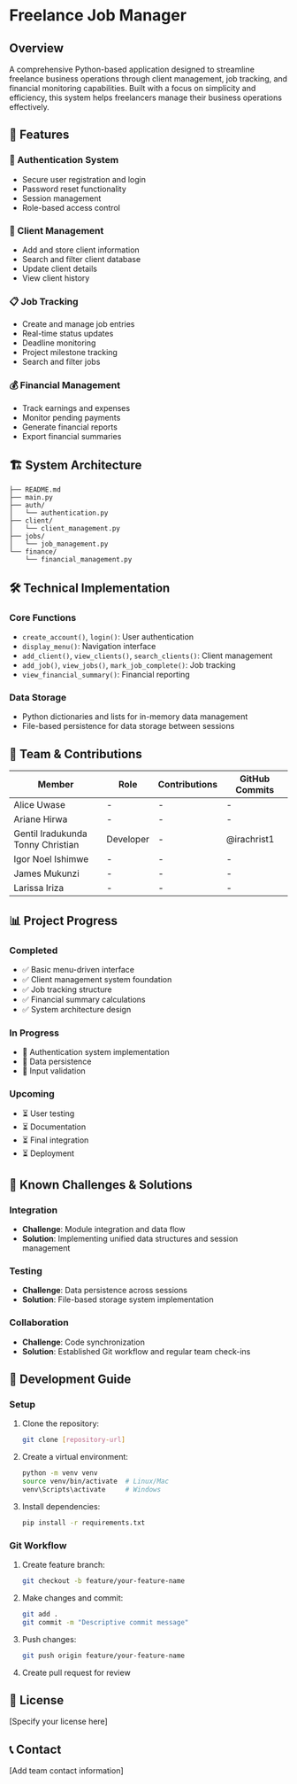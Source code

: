 # Freelance Job Manager

## Overview
A comprehensive Python-based application designed to streamline freelance business operations through client management, job tracking, and financial monitoring capabilities. Built with a focus on simplicity and efficiency, this system helps freelancers manage their business operations effectively.

## 🚀 Features

### 🔐 Authentication System
- Secure user registration and login
- Password reset functionality
- Session management
- Role-based access control

### 👥 Client Management
- Add and store client information
- Search and filter client database
- Update client details
- View client history

### 📋 Job Tracking
- Create and manage job entries
- Real-time status updates
- Deadline monitoring
- Project milestone tracking
- Search and filter jobs

### 💰 Financial Management
- Track earnings and expenses
- Monitor pending payments
- Generate financial reports
- Export financial summaries

## 🏗️ System Architecture

```
├── README.md
├── main.py
├── auth/
│   └── authentication.py
├── client/
│   └── client_management.py
├── jobs/
│   └── job_management.py
└── finance/
    └── financial_management.py
```

## 🛠️ Technical Implementation

### Core Functions
- `create_account()`, `login()`: User authentication
- `display_menu()`: Navigation interface
- `add_client()`, `view_clients()`, `search_clients()`: Client management
- `add_job()`, `view_jobs()`, `mark_job_complete()`: Job tracking
- `view_financial_summary()`: Financial reporting

### Data Storage
- Python dictionaries and lists for in-memory data management
- File-based persistence for data storage between sessions

## 👥 Team & Contributions

| Member | Role | Contributions | GitHub Commits |
|--------|------|---------------|----------------|
| Alice Uwase | - | - | - |
| Ariane Hirwa | - | - | - |
| Gentil Iradukunda Tonny Christian | Developer | - | @irachrist1 |
| Igor Noel Ishimwe | - | - | - |
| James Mukunzi | - | - | - |
| Larissa Iriza | - | - | - |

## 📊 Project Progress

### Completed
- ✅ Basic menu-driven interface
- ✅ Client management system foundation
- ✅ Job tracking structure
- ✅ Financial summary calculations
- ✅ System architecture design

### In Progress
- 🔄 Authentication system implementation
- 🔄 Data persistence
- 🔄 Input validation

### Upcoming
- ⏳ User testing
- ⏳ Documentation
- ⏳ Final integration
- ⏳ Deployment

## 🚧 Known Challenges & Solutions

### Integration
- **Challenge**: Module integration and data flow
- **Solution**: Implementing unified data structures and session management

### Testing
- **Challenge**: Data persistence across sessions
- **Solution**: File-based storage system implementation

### Collaboration
- **Challenge**: Code synchronization
- **Solution**: Established Git workflow and regular team check-ins

## 🔧 Development Guide

### Setup
1. Clone the repository:
   ```bash
   git clone [repository-url]
   ```
2. Create a virtual environment:
   ```bash
   python -m venv venv
   source venv/bin/activate  # Linux/Mac
   venv\Scripts\activate     # Windows
   ```
3. Install dependencies:
   ```bash
   pip install -r requirements.txt
   ```

### Git Workflow
1. Create feature branch:
   ```bash
   git checkout -b feature/your-feature-name
   ```
2. Make changes and commit:
   ```bash
   git add .
   git commit -m "Descriptive commit message"
   ```
3. Push changes:
   ```bash
   git push origin feature/your-feature-name
   ```
4. Create pull request for review

## 📝 License
[Specify your license here]

## 📞 Contact
[Add team contact information]
